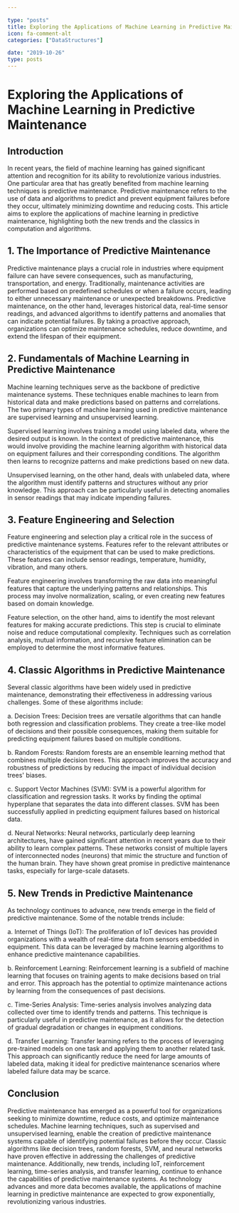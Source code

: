 ```yaml
---

type: "posts"
title: Exploring the Applications of Machine Learning in Predictive Maintenance
icon: fa-comment-alt
categories: ["DataStructures"]

date: "2019-10-26"
type: posts
---
```





# Exploring the Applications of Machine Learning in Predictive Maintenance

## Introduction

In recent years, the field of machine learning has gained significant attention and recognition for its ability to revolutionize various industries. One particular area that has greatly benefited from machine learning techniques is predictive maintenance. Predictive maintenance refers to the use of data and algorithms to predict and prevent equipment failures before they occur, ultimately minimizing downtime and reducing costs. This article aims to explore the applications of machine learning in predictive maintenance, highlighting both the new trends and the classics in computation and algorithms.

## 1. The Importance of Predictive Maintenance

Predictive maintenance plays a crucial role in industries where equipment failure can have severe consequences, such as manufacturing, transportation, and energy. Traditionally, maintenance activities are performed based on predefined schedules or when a failure occurs, leading to either unnecessary maintenance or unexpected breakdowns. Predictive maintenance, on the other hand, leverages historical data, real-time sensor readings, and advanced algorithms to identify patterns and anomalies that can indicate potential failures. By taking a proactive approach, organizations can optimize maintenance schedules, reduce downtime, and extend the lifespan of their equipment.

## 2. Fundamentals of Machine Learning in Predictive Maintenance

Machine learning techniques serve as the backbone of predictive maintenance systems. These techniques enable machines to learn from historical data and make predictions based on patterns and correlations. The two primary types of machine learning used in predictive maintenance are supervised learning and unsupervised learning.

Supervised learning involves training a model using labeled data, where the desired output is known. In the context of predictive maintenance, this would involve providing the machine learning algorithm with historical data on equipment failures and their corresponding conditions. The algorithm then learns to recognize patterns and make predictions based on new data.

Unsupervised learning, on the other hand, deals with unlabeled data, where the algorithm must identify patterns and structures without any prior knowledge. This approach can be particularly useful in detecting anomalies in sensor readings that may indicate impending failures.

## 3. Feature Engineering and Selection

Feature engineering and selection play a critical role in the success of predictive maintenance systems. Features refer to the relevant attributes or characteristics of the equipment that can be used to make predictions. These features can include sensor readings, temperature, humidity, vibration, and many others.

Feature engineering involves transforming the raw data into meaningful features that capture the underlying patterns and relationships. This process may involve normalization, scaling, or even creating new features based on domain knowledge.

Feature selection, on the other hand, aims to identify the most relevant features for making accurate predictions. This step is crucial to eliminate noise and reduce computational complexity. Techniques such as correlation analysis, mutual information, and recursive feature elimination can be employed to determine the most informative features.

## 4. Classic Algorithms in Predictive Maintenance

Several classic algorithms have been widely used in predictive maintenance, demonstrating their effectiveness in addressing various challenges. Some of these algorithms include:

a. Decision Trees: Decision trees are versatile algorithms that can handle both regression and classification problems. They create a tree-like model of decisions and their possible consequences, making them suitable for predicting equipment failures based on multiple conditions.

b. Random Forests: Random forests are an ensemble learning method that combines multiple decision trees. This approach improves the accuracy and robustness of predictions by reducing the impact of individual decision trees' biases.

c. Support Vector Machines (SVM): SVM is a powerful algorithm for classification and regression tasks. It works by finding the optimal hyperplane that separates the data into different classes. SVM has been successfully applied in predicting equipment failures based on historical data.

d. Neural Networks: Neural networks, particularly deep learning architectures, have gained significant attention in recent years due to their ability to learn complex patterns. These networks consist of multiple layers of interconnected nodes (neurons) that mimic the structure and function of the human brain. They have shown great promise in predictive maintenance tasks, especially for large-scale datasets.

## 5. New Trends in Predictive Maintenance

As technology continues to advance, new trends emerge in the field of predictive maintenance. Some of the notable trends include:

a. Internet of Things (IoT): The proliferation of IoT devices has provided organizations with a wealth of real-time data from sensors embedded in equipment. This data can be leveraged by machine learning algorithms to enhance predictive maintenance capabilities.

b. Reinforcement Learning: Reinforcement learning is a subfield of machine learning that focuses on training agents to make decisions based on trial and error. This approach has the potential to optimize maintenance actions by learning from the consequences of past decisions.

c. Time-Series Analysis: Time-series analysis involves analyzing data collected over time to identify trends and patterns. This technique is particularly useful in predictive maintenance, as it allows for the detection of gradual degradation or changes in equipment conditions.

d. Transfer Learning: Transfer learning refers to the process of leveraging pre-trained models on one task and applying them to another related task. This approach can significantly reduce the need for large amounts of labeled data, making it ideal for predictive maintenance scenarios where labeled failure data may be scarce.

## Conclusion

Predictive maintenance has emerged as a powerful tool for organizations seeking to minimize downtime, reduce costs, and optimize maintenance schedules. Machine learning techniques, such as supervised and unsupervised learning, enable the creation of predictive maintenance systems capable of identifying potential failures before they occur. Classic algorithms like decision trees, random forests, SVM, and neural networks have proven effective in addressing the challenges of predictive maintenance. Additionally, new trends, including IoT, reinforcement learning, time-series analysis, and transfer learning, continue to enhance the capabilities of predictive maintenance systems. As technology advances and more data becomes available, the applications of machine learning in predictive maintenance are expected to grow exponentially, revolutionizing various industries.